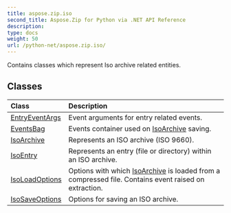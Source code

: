 ```yaml
---
title: aspose.zip.iso
second_title: Aspose.Zip for Python via .NET API Reference
description: 
type: docs
weight: 50
url: /python-net/aspose.zip.iso/
---
```



Contains classes which represent Iso archive related entities.

## Classes
| Class | Description |
| :- | :- |
|[EntryEventArgs](/zip/python-net/aspose.zip.iso/entryeventargs/)|Event arguments for entry related events.|
|[EventsBag](/zip/python-net/aspose.zip.iso/eventsbag/)|Events container used on [IsoArchive](/zip/python-net/aspose.zip.iso/isoarchive/) saving.|
|[IsoArchive](/zip/python-net/aspose.zip.iso/isoarchive/)|Represents an ISO archive (ISO 9660).|
|[IsoEntry](/zip/python-net/aspose.zip.iso/isoentry/)|Represents an entry (file or directory) within an ISO archive.|
|[IsoLoadOptions](/zip/python-net/aspose.zip.iso/isoloadoptions/)|Options with which [IsoArchive](/zip/python-net/aspose.zip.iso/isoarchive/) is loaded from a compressed file. Contains event raised on extraction.|
|[IsoSaveOptions](/zip/python-net/aspose.zip.iso/isosaveoptions/)|Options for saving an ISO archive.|
